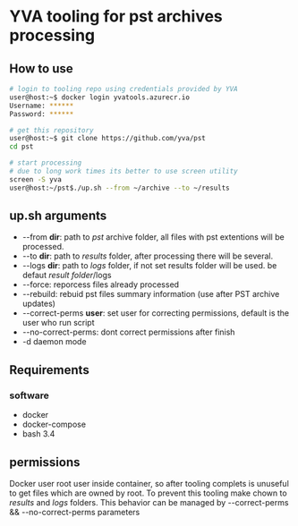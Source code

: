 # YVA tooling for pst archives processing

## How to use
```bash 
# login to tooling repo using credentials provided by YVA
user@host:~$ docker login yvatools.azurecr.io
Username: ******
Password: ******

# get this repository
user@host:~$ git clone https://github.com/yva/pst
cd pst

# start processing
# due to long work times its better to use screen utility
screen -S yva
user@host:~/pst$./up.sh --from ~/archive --to ~/results

```

## up.sh arguments

* --from **dir**: path to *pst* archive folder, all files with pst extentions will be processed.
* --to **dir**: path to *results* folder, after processing there will be several.
* --logs **dir**: path to *logs* folder, if not set results folder will be used. be defaut *result folder*/logs
* --force: reporcess files already processed
* --rebuild: rebuid pst files summary information (use after PST archive updates)
* --correct-perms **user**: set user for correcting permissions, default is the user who run script
* --no-correct-perms: dont correct permissions after finish
* -d daemon mode

## Requirements

### software

 * docker
 * docker-compose
 * bash 3.4


## permissions

Docker user root user inside container, so after tooling complets is unuseful to get files which are owned by root. To prevent this tooling make chown to *results* and *logs* folders. This behavior can be managed by --correct-perms && --no-correct-perms parameters
